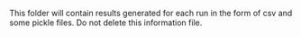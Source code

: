 This folder will contain results generated for each run in the form of csv and some pickle files. Do not delete this information file.

